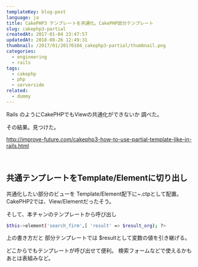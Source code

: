 ```yaml
---
templateKey: blog-post
language: ja
title: CakePHP3 テンプレートを共通化。CakePHP部分テンプレート
slug: cakephp3-partial
createdAt: 2017-01-04 23:47:57
updatedAt: 2018-08-26 12:49:31
thumbnail: /2017/01/20170104_cakephp3-partial/thumbnail.png
categories:
  - engineering
  - rails
tags:
  - cakephp
  - php
  - serverside
related:
  - dummy
---
```


Rails のようにCakePHPでもViewの共通化ができないか
調べた。

その結果。見つけた。

<a href="http://improve-future.com/cakephp3-how-to-use-partial-template-like-in-rails.html">http://improve-future.com/cakephp3-how-to-use-partial-template-like-in-rails.html</a>

<div class="adsense"></div>

&nbsp;
<h2>共通テンプレートをTemplate/Elementに切り出し</h2>
共通化したい部分のビューを
Template/Element配下に~.ctpとして配置。
CakePHP2では、View/Elementだったそう。

そして、本チャンのテンプレートから呼び出し
```bash
$this->element('search_firm',[ 'result' => $result_org); ?>

```
上の書き方だと
部分テンプレートでは $resultとして変数の値を引き継げる。

どこからでもテンプレートが呼び出せて便利。
検索フォームなどで使えるかも
あとは表組みなど。
